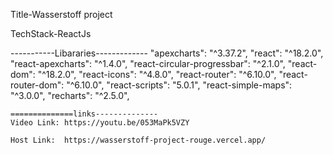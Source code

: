 Title-Wasserstoff project

TechStack-ReactJs

-----------Libararies-------------
    "apexcharts": "^3.37.2",
    "react": "^18.2.0",
    "react-apexcharts": "^1.4.0",
    "react-circular-progressbar": "^2.1.0",
    "react-dom": "^18.2.0",
    "react-icons": "^4.8.0",
    "react-router": "^6.10.0",
    "react-router-dom": "^6.10.0",
    "react-scripts": "5.0.1",
    "react-simple-maps": "^3.0.0",
    "recharts": "^2.5.0",
    
    ==============links--------------
    Video Link: https://youtu.be/053MaPk5VZY
    
    Host Link:  https://wasserstoff-project-rouge.vercel.app/
    
  
